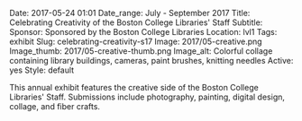 Date: 2017-05-24 01:01 
Date_range: July - September 2017
Title: Celebrating Creativity of the Boston College Libraries' Staff 
Subtitle: 
Sponsor: Sponsored by the Boston College Libraries
Location: lvl1
Tags: exhibit
Slug: celebrating-creativity-s17
Image: 2017/05-creative.png
Image_thumb: 2017/05-creative-thumb.png
Image_alt: Colorful collage containing library buildings, cameras, paint brushes, knitting needles
Active: yes
Style: default

This annual exhibit features the creative side of the Boston College Libraries' Staff.  Submissions include photography, painting, digital design, collage, and fiber crafts.
